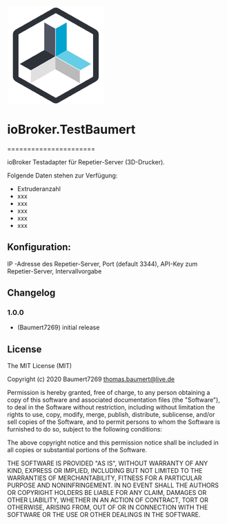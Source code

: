 ![Logo](admin/repetier.png)
# ioBroker.TestBaumert
======================

ioBroker Testadapter für Repetier-Server (3D-Drucker).

Folgende Daten stehen zur Verfügung:

- Extruderanzahl
- xxx
- xxx
- xxx
- xxx
- xxx


## Konfiguration:

IP -Adresse des Repetier-Server, Port (default 3344), API-Key zum Repetier-Server, Intervallvorgabe


## Changelog

### 1.0.0
* (Baumert7269) initial release

## License

The MIT License (MIT)

Copyright (c) 2020 Baumert7269 <thomas.baumert@live.de>

Permission is hereby granted, free of charge, to any person obtaining a copy
of this software and associated documentation files (the "Software"), to deal
in the Software without restriction, including without limitation the rights
to use, copy, modify, merge, publish, distribute, sublicense, and/or sell
copies of the Software, and to permit persons to whom the Software is
furnished to do so, subject to the following conditions:

The above copyright notice and this permission notice shall be included in
all copies or substantial portions of the Software.

THE SOFTWARE IS PROVIDED "AS IS", WITHOUT WARRANTY OF ANY KIND, EXPRESS OR
IMPLIED, INCLUDING BUT NOT LIMITED TO THE WARRANTIES OF MERCHANTABILITY,
FITNESS FOR A PARTICULAR PURPOSE AND NONINFRINGEMENT. IN NO EVENT SHALL THE
AUTHORS OR COPYRIGHT HOLDERS BE LIABLE FOR ANY CLAIM, DAMAGES OR OTHER
LIABILITY, WHETHER IN AN ACTION OF CONTRACT, TORT OR OTHERWISE, ARISING FROM,
OUT OF OR IN CONNECTION WITH THE SOFTWARE OR THE USE OR OTHER DEALINGS IN
THE SOFTWARE.
